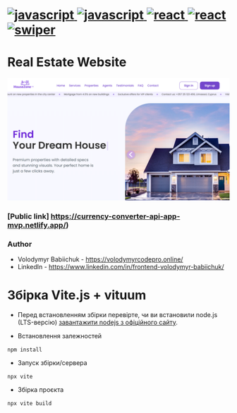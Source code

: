 # <span align="left"> <a href="https://developer.mozilla.org/en-US/docs/Web/JavaScript" target="_blank" rel="noreferrer"> <img src="https://cdn.jsdelivr.net/gh/devicons/devicon@latest/icons/sass/sass-original.svg" alt="javascript" width="50" height="50"/> <a href="https://developer.mozilla.org/en-US/docs/Web/JavaScript" target="_blank" rel="noreferrer"> <img src="https://cdn.jsdelivr.net/gh/devicons/devicon@latest/icons/javascript/javascript-original.svg" alt="javascript" width="50" height="50"/>  </a> <a href="https://reactjs.org/" target="_blank" rel="noreferrer"> <img src="https://cdn.jsdelivr.net/gh/devicons/devicon@latest/icons/html5/html5-original.svg" alt="react" width="50" height="50"/> </a> </a> <a href="https://reactjs.org/" target="_blank" rel="noreferrer"> <img src="https://cdn.jsdelivr.net/gh/devicons/devicon@latest/icons/css3/css3-original.svg" alt="react" width="50" height="50"/> </a> <a href="https://swiperjs.com/" target="_blank" rel="noreferrer"> <img src="https://cdn.jsdelivr.net/gh/devicons/devicon@latest/icons/swiper/swiper-original.svg" alt="swiper" width="50" height="50"/> </a> </span>

# Real Estate Website

![Alt-текст](./src/assets/images/preview.png)

### [Public link] https://currency-converter-api-app-mvp.netlify.app/)

### Author

- Volodymyr Babiichuk - https://volodymyrcodepro.online/
- LinkedIn - https://www.linkedin.com/in/frontend-volodymyr-babiichuk/

# Збірка Vite.js + vituum

- Перед встановленням збірки перевірте, чи ви встановили node.js (LTS-версію)
[завантажити nodejs з офіційного сайту](https://nodejs.org/en/download).

- Встановлення залежностей
```
npm install
```

- Запуск збірки/сервера
```
npx vite
```

- Збірка проєкта
```
npx vite build
```
